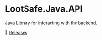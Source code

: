 # LootSafe.Java.API
Java Library for interacting with the backend.

:potato: [Releases](https://github.com/LootSafe/LootSafe.Java.API/releases)
